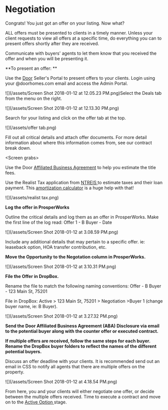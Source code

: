 # Negotiation

Congrats! You just got an offer on your listing. Now what?

ALL offers must be presented to clients in a timely manner. Unless your client requests to view all offers at a specific time, do everything you can to present offers shortly after they are received.

Communicate with buyers' agents to let them know that you received the offer and when you will be presenting it.

**To present an offer: **

Use the [Door](https://doorhomes.com/) Seller's Portal to present offers to your clients. Login using your @doorhomes.com email and access the Admin Portal.

![](/assets/Screen Shot 2018-01-12 at 12.05.23 PM.png)Select the Deals tab from the menu on the right.

![](/assets/Screen Shot 2018-01-12 at 12.13.30 PM.png)

Search for your listing and click on the offer tab at the top.

![](/assets/offer tab.png)

Fill out all critical details and attach offer documents. For more detail information about where this information comes from, see our contract break down.

&lt;Screen grabs&gt;

Use the Door [Affiliated Business Agreement](https://docs.google.com/document/d/1b_ySv2TqJA-FsmGTyHMCeRXycOiOm0qDGS8pcuXWHrI/edit?usp=sharing) to help you estimate the title fees. 

Use the Realist Tax application from [NTREIS ](https://idp.ntreis.safemls.net/idp/Authn/UserPassword)to estimate taxes and their loan payment. This [amortization calculator](http://www.amortization-calc.com/) is a huge help with that!

![](/assets/realist tax.png)

**Log the offer in ProsperWorks**

Outline the critical details and log them as an offer in ProsperWorks. Make the first line of the log read: Offer 1 - B Buyer - Date

![](/assets/Screen Shot 2018-01-12 at 3.08.59 PM.png)

Include any additional details that may pertain to a specific offer. ie: leaseback option, HOA transfer contribution, etc.

**Move the Opportunity to the Negotation column in ProsperWorks.**

![](/assets/Screen Shot 2018-01-12 at 3.10.31 PM.png)

**File the Offer in DropBox.**

Rename the file to match the following naming conventions: Offer - B Buyer - 123 Main St, 75201

File in DropBox: Active &gt; 123 Main St, 75201 &gt; Negotiation &gt;Buyer 1 \(change buyer name, ie: B Buyer\).

![](/assets/Screen Shot 2018-01-12 at 3.27.32 PM.png)

**Send the Door Affiliated Business Agreement \(ABA\) Disclosure via email to the potential buyer along with the counter offer or executed contract.**

**If multiple offers are received, follow the same steps for each buyer. Rename the DropBox buyer folders to reflect the names of the different potential buyers.**

Discuss an offer deadline with your clients. It is recommended send out an email in CSS to notify all agents that there are multiple offers on the property.

![](/assets/Screen Shot 2018-01-12 at 4.18.54 PM.png)

From here, you and your clients will either negotiate one offer, or decide between the multiple offers received. Time to execute a contract and move on to the [Active Option ](/listing-agent/process-guide/active-option.md)stage.

